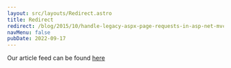 ```yaml
---
layout: src/layouts/Redirect.astro
title: Redirect
redirect: /blog/2015/10/handle-legacy-aspx-page-requests-in-asp-net-mvc/
navMenu: false
pubDate: 2022-09-17
---
```

<div>
Our article feed can be found <a href="/blog/2015/10/handle-legacy-aspx-page-requests-in-asp-net-mvc/">here</a>
</div>

